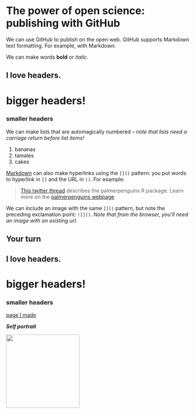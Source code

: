 # The power of open science: publishing with GitHub

We can use GitHub to publish on the open web. GitHub supports Markdown text formatting. For example, with Markdown:

We can make words **bold** or *italic*.

## I love headers.
# bigger headers!
### smaller headers

We can make lists that are automagically numbered – *note that lists need a carriage return before list items!*

1. bananas
2. tamales
3. cakes

[Markdown](https://quarto.org/docs/authoring/markdown-basics.html) can also make hyperlinks using the `[]()` pattern: you put words to hyperlink in `[]` and the URL in `()`. For example:

> [This twitter thread](https://twitter.com/allison_horst/status/1287772985630191617) describes the palmerpenguins R package. 
Learn more on the [palmerpenguins webpage](https://allisonhorst.github.io/palmerpenguins).

We can include an image with the same `[]()` pattern, but note the preceding exclamation point: `![]()`. *Note that from the browser, you'll need an image with an existing url.* 

## Your turn

## I love headers.
# bigger headers!
### smaller headers

[page I made](https://www.greateratlantic.fisheries.noaa.gov/ro/fso/reports/ScallopProgram/CURRENT_REPORTS/atlanticseascallop.html)

***Self portrait***

<img src="https://wonderfulengineering.com/wp-content/uploads/2014/09/star-wars-wallpaper-41-800x450.jpg" width="200">
